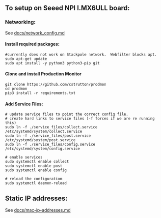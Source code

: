 ## To setup on Seeed NPI I.MX6ULL board:

### Networking:
See [docs/network_config.md](docs/network_config.md)

#### Install required packages:
```
#currently does not work on Stackpole network.  Webfilter blocks apt.
sudo apt-get update
sudo apt install -y python3 python3-pip git
```

#### Clone and install Production Monitor
```
git clone https://github.com/cstrutton/prodmon
cd prodmon
pip3 install -r requirements.txt
```

#### Add Service Files:
```
# update service files to point the correct config file.
# create hard links to service files (-f forces if we are re running this)
sudo ln -f ./service_files/collect.service /etc/systemd/system/collect.service
sudo ln -f ./service_files/post.service /etc/systemd/system/post.service
sudo ln -f ./service_files/config.service /etc/systemd/system/config.service

# enable services
sudo systemctl enable collect
sudo systemctl enable post
sudo systemctl enable config

# reload the configuration
sudo systemctl daemon-reload
```


## Static IP addresses:
See [docs/mac-ip-addresses.md](docs/mac-ip-addresses.md)